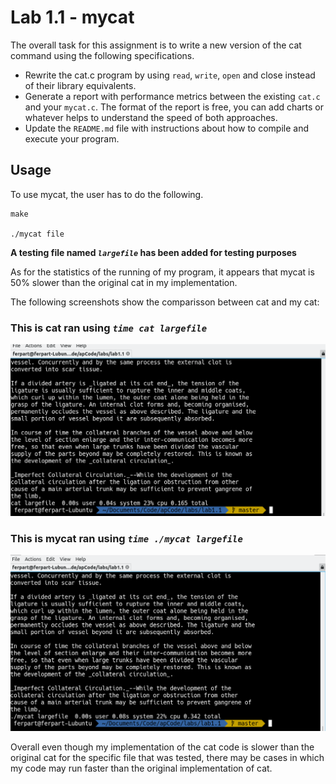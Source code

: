 # Lab 1.1 - mycat

The overall task for this assignment is to write a new version of the cat command using the following specifications.

* Rewrite the cat.c program by using `read`, `write`, `open` and close instead of their library equivalents.
* Generate a report with performance metrics between the existing `cat.c` and your `mycat.c`. The format of the report is free, you can add charts or whatever helps to understand the speed of both approaches.
* Update the `README.md` file with instructions about how to compile and execute your program.

## Usage

To use mycat, the user has to do the following.

```
make

./mycat file
```

**A testing file named *`largefile`* has been added for testing purposes**

As for the statistics of the running of my program, it appears that mycat is 50% slower than the original cat in my implementation. 

The following screenshots show the comparisson between cat and my cat:

### This is cat ran using *`time cat largefile`* 
![alt-text](https://github.com/ferpart/ap-labs/blob/master/labs/lab1.1/img/cat.png "Original cat execution time on largefile file")

### This is mycat ran using *`time ./mycat largefile`*

![alt-text](https://github.com/ferpart/ap-labs/blob/master/labs/lab1.1/img/mycat.png "My cat execution time on largefile file") 

Overall even though my implementation of the cat code is slower than the original cat for the specific file that was tested, there may be cases in which my code may run faster than the original implementation of cat. 
